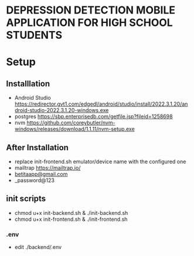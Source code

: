 # DEPRESSION DETECTION MOBILE APPLICATION FOR HIGH SCHOOL STUDENTS

# Setup

## Installlation
- Android Studio https://redirector.gvt1.com/edgedl/android/studio/install/2022.3.1.20/android-studio-2022.3.1.20-windows.exe
- postgres https://sbp.enterprisedb.com/getfile.jsp?fileid=1258698
- nvm https://github.com/coreybutler/nvm-windows/releases/download/1.1.11/nvm-setup.exe

## After Installation
- replace init-frontend.sh emulator/device name with the configured one
- mailtrap https://mailtrap.io/
 - betitaapp@gmail.com
 - _password@123

## init scripts
- chmod u+x init-backend.sh & ./init-backend.sh
- chmod u+x init-frontend.sh & ./init-frontend.sh


### .env
- edit ./backend/.env